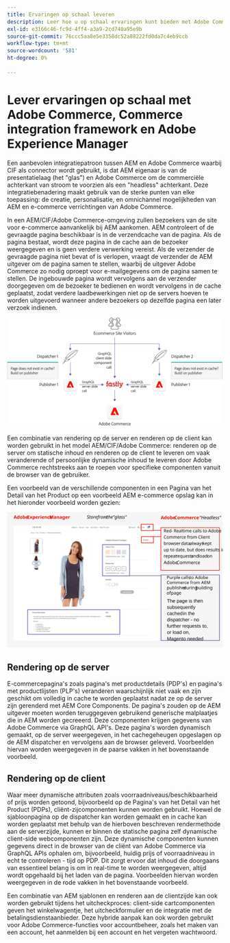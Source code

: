 ```yaml
---
title: Ervaringen op schaal leveren
description: Leer hoe u op schaal ervaringen kunt bieden met Adobe Commerce en Adobe Experience Manager.
exl-id: e3166c46-fc9d-4ff4-a3a9-2cd740a95e9b
source-git-commit: 76ccc5aa8e5e3358dc52a88222fd0da7c4eb9ccb
workflow-type: tm+mt
source-wordcount: '581'
ht-degree: 0%

---
```


# Lever ervaringen op schaal met Adobe Commerce, Commerce integration framework en Adobe Experience Manager

Een aanbevolen integratiepatroon tussen AEM en Adobe Commerce waarbij CIF als connector wordt gebruikt, is dat AEM eigenaar is van de presentatielaag (het &quot;glas&quot;) en Adobe Commerce om de commerciële achterkant van stroom te voorzien als een &quot;headless&quot; achterkant. Deze integratiebenadering maakt gebruik van de sterke punten van elke toepassing: de creatie, personalisatie, en omnichannel mogelijkheden van AEM en e-commerce verrichtingen van Adobe Commerce.

In een AEM/CIF/Adobe Commerce-omgeving zullen bezoekers van de site voor e-commerce aanvankelijk bij AEM aankomen. AEM controleert of de gevraagde pagina beschikbaar is in de verzendcache van de pagina. Als de pagina bestaat, wordt deze pagina in de cache aan de bezoeker weergegeven en is geen verdere verwerking vereist. Als de verzender de gevraagde pagina niet bevat of is verlopen, vraagt de verzender de AEM uitgever om de pagina samen te stellen, waarbij de uitgever Adobe Commerce zo nodig oproept voor e-mailgegevens om de pagina samen te stellen. De ingebouwde pagina wordt vervolgens aan de verzender doorgegeven om de bezoeker te bedienen en wordt vervolgens in de cache geplaatst, zodat verdere laadbewerkingen niet op de servers hoeven te worden uitgevoerd wanneer andere bezoekers op dezelfde pagina een later verzoek indienen.

![ diagram van het Overzicht van de Manager van de Ervaring van de Adobe en de architectuur van Adobe Commerce ](../assets/commerce-at-scale/overview.png)

Een combinatie van rendering op de server en renderen op de client kan worden gebruikt in het model AEM/CIF/Adobe Commerce: renderen op de server om statische inhoud en renderen op de client te leveren om vaak veranderende of persoonlijke dynamische inhoud te leveren door Adobe Commerce rechtstreeks aan te roepen voor specifieke componenten
vanuit de browser van de gebruiker.

Een voorbeeld van de verschillende componenten in een Pagina van het Detail van het Product op een voorbeeld AEM e-commerce opslag kan in het hieronder voorbeeld worden gezien:

![ diagram van het Overzicht van de Manager van de Ervaring van de Adobe en de architectuur van Adobe Commerce ](../assets/commerce-at-scale/product-details-page.svg)

## Rendering op de server

E-commercepagina&#39;s zoals pagina&#39;s met productdetails (PDP&#39;s) en pagina&#39;s met productlijsten (PLP&#39;s) veranderen waarschijnlijk niet vaak en zijn geschikt om volledig in cache te worden geplaatst nadat ze op de server zijn gerenderd met AEM Core Components. De pagina&#39;s zouden op de AEM uitgever moeten worden teruggegeven gebruikend generische malplaatjes die in AEM worden gecreeerd. Deze componenten krijgen gegevens van Adobe Commerce via GraphQL API&#39;s. Deze pagina&#39;s worden dynamisch gemaakt, op de server weergegeven, in het cachegeheugen opgeslagen op de AEM dispatcher en vervolgens aan de browser geleverd. Voorbeelden hiervan worden weergegeven in de paarse vakken in het bovenstaande voorbeeld.

## Rendering op de client

Waar meer dynamische attributen zoals voorraadniveaus/beschikbaarheid of prijs worden getoond, bijvoorbeeld op de Pagina&#39;s van het Detail van het Product (PDPs), cliënt-zijcomponenten kunnen worden gebruikt. Hoewel de sjabloonpagina op de dispatcher kan worden gemaakt en in cache kan worden geplaatst met behulp van de hierboven beschreven rendermethode aan de serverzijde, kunnen er binnen de statische pagina zelf dynamische client-side webcomponenten zijn. Deze dynamische componenten kunnen gegevens direct in de browser van de cliënt van Adobe Commerce via GraphQL APIs ophalen om, bijvoorbeeld, huidig prijs of voorraadniveau in echt te controleren - tijd op PDP. Dit zorgt ervoor dat inhoud die doorgaans van essentieel belang is om in real-time te worden weergegeven, altijd wordt opgehaald bij het laden van de pagina. Voorbeelden hiervan worden weergegeven in de rode vakken in het bovenstaande voorbeeld.

Een combinatie van AEM sjablonen en renderen aan de clientzijde kan ook worden gebruikt tijdens het uitcheckproces: client-side cartcomponenten geven het winkelwagentje, het uitcheckformulier en de integratie met de betalingsdienstaanbieder. Deze hybride aanpak kan ook worden gebruikt voor Adobe Commerce-functies voor accountbeheer, zoals het maken van een account, het aanmelden bij een account en het vergeten wachtwoord.
